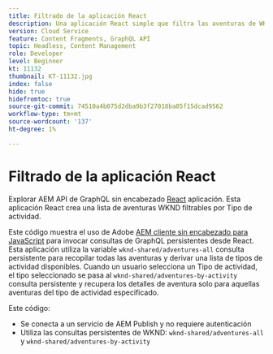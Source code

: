 ```yaml
---
title: Filtrado de la aplicación React
description: Una aplicación React simple que filtra las aventuras de WKND modeladas con fragmentos de contenido.
version: Cloud Service
feature: Content Fragments, GraphQL API
topic: Headless, Content Management
role: Developer
level: Beginner
kt: 11132
thumbnail: KT-11132.jpg
index: false
hide: true
hidefromtoc: true
source-git-commit: 74510a4b075d2dba9b3f27018ba05f15dcad9562
workflow-type: tm+mt
source-wordcount: '137'
ht-degree: 1%

---
```



# Filtrado de la aplicación React

Explorar AEM API de GraphQL sin encabezado [React](https://reactjs.org/) aplicación. Esta aplicación React crea una lista de aventuras WKND filtrables por Tipo de actividad.

Este código muestra el uso de Adobe [AEM cliente sin encabezado para JavaScript](https://github.com/adobe/aem-headless-client-js/blob/main/api-reference.md) para invocar consultas de GraphQL persistentes desde React. Esta aplicación utiliza la variable `wknd-shared/adventures-all` consulta persistente para recopilar todas las aventuras y derivar una lista de tipos de actividad disponibles. Cuando un usuario selecciona un Tipo de actividad, el tipo seleccionado se pasa al `wknd-shared/adventures-by-activity` consulta persistente y recupera los detalles de aventura solo para aquellas aventuras del tipo de actividad especificado.

Este código:

+ Se conecta a un servicio de AEM Publish y no requiere autenticación
+ Utiliza las consultas persistentes de WKND: `wknd-shared/adventures-all` y `wknd-shared/adventures-by-activity`
